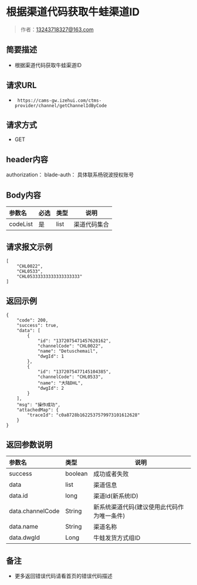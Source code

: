# 根据渠道代码获取牛蛙渠道ID

> 作者：13243718327@163.com

## 简要描述

- 根据渠道代码获取牛蛙渠道ID

## 请求URL
- ` https://cams-gw.izehui.com/ctms-provider/channel/getChannelIdByCode`
  
## 请求方式
- GET 

## header内容
authorization：
blade-auth：
具体联系杨锐波授权账号

## Body内容

|参数名|必选|类型|说明|
|:----    |:---|:----- |-----   |
|codeList |是  |list |渠道代码集合   |

## 请求报文示例
```
[
    "CHL0022",
    "CHL0533",
    "CHL05333333333333333333"
]
```

## 返回示例 

``` 
{
    "code": 200,
    "success": true,
    "data": [
        {
            "id": "1372075471457628162",
            "channelCode": "CHL0022",
            "name": "Detuschemail",
            "dwgId": 1
        },
        {
            "id": "1372075477145104385",
            "channelCode": "CHL0533",
            "name": "大陆DHL",
            "dwgId": 2
        }
    ],
    "msg": "操作成功",
    "attachedMap": {
        "traceId": "c0a8728b1622537579973101612628"
    }
}
```

## 返回参数说明 

|参数名|类型|说明|
|:-----  |:-----|-----                           |
|success |boolean   |成功或者失败 |
|data |list   |渠道信息 |
|data.id |long   |渠道Id(新系统ID) |
|data.channelCode |String   |新系统渠道代码(建议使用此代码作为唯一条件) |
|data.name |String   |渠道名称
|data.dwgId |Long   |牛蛙发货方式组ID

## 备注 

- 更多返回错误代码请看首页的错误代码描述
